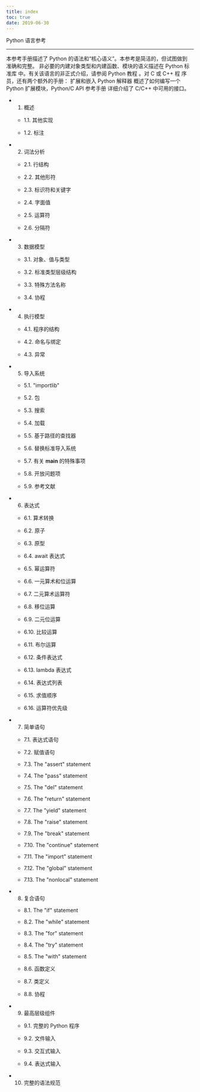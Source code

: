 ```yaml
---
title: index
toc: true
date: 2019-06-30
---
```

Python 语言参考
***************

本参考手册描述了 Python 的语法和“核心语义”。本参考是简洁的，但试图做到
准确和完整。 非必要的内建对象类型和内建函数、模块的语义描述在 Python
标准库 中。有关该语言的非正式介绍，请参阅 Python 教程 。对 C 或 C++ 程
序员，还有两个额外的手册： 扩展和嵌入 Python 解释器 概述了如何编写一个
Python 扩展模块，Python/C API 参考手册 详细介绍了 C/C++ 中可用的接口。

* 1. 概述

  * 1.1. 其他实现

  * 1.2. 标注

* 2. 词法分析

  * 2.1. 行结构

  * 2.2. 其他形符

  * 2.3. 标识符和关键字

  * 2.4. 字面值

  * 2.5. 运算符

  * 2.6. 分隔符

* 3. 数据模型

  * 3.1. 对象、值与类型

  * 3.2. 标准类型层级结构

  * 3.3. 特殊方法名称

  * 3.4. 协程

* 4. 执行模型

  * 4.1. 程序的结构

  * 4.2. 命名与绑定

  * 4.3. 异常

* 5. 导入系统

  * 5.1. "importlib"

  * 5.2. 包

  * 5.3. 搜索

  * 5.4. 加载

  * 5.5. 基于路径的查找器

  * 5.6. 替换标准导入系统

  * 5.7. 有关 __main__ 的特殊事项

  * 5.8. 开放问题项

  * 5.9. 参考文献

* 6. 表达式

  * 6.1. 算术转换

  * 6.2. 原子

  * 6.3. 原型

  * 6.4. await 表达式

  * 6.5. 幂运算符

  * 6.6. 一元算术和位运算

  * 6.7. 二元算术运算符

  * 6.8. 移位运算

  * 6.9. 二元位运算

  * 6.10. 比较运算

  * 6.11. 布尔运算

  * 6.12. 条件表达式

  * 6.13. lambda 表达式

  * 6.14. 表达式列表

  * 6.15. 求值顺序

  * 6.16. 运算符优先级

* 7. 简单语句

  * 7.1. 表达式语句

  * 7.2. 赋值语句

  * 7.3. The "assert" statement

  * 7.4. The "pass" statement

  * 7.5. The "del" statement

  * 7.6. The "return" statement

  * 7.7. The "yield" statement

  * 7.8. The "raise" statement

  * 7.9. The "break" statement

  * 7.10. The "continue" statement

  * 7.11. The "import" statement

  * 7.12. The "global" statement

  * 7.13. The "nonlocal" statement

* 8. 复合语句

  * 8.1. The "if" statement

  * 8.2. The "while" statement

  * 8.3. The "for" statement

  * 8.4. The "try" statement

  * 8.5. The "with" statement

  * 8.6. 函数定义

  * 8.7. 类定义

  * 8.8. 协程

* 9. 最高层级组件

  * 9.1. 完整的 Python 程序

  * 9.2. 文件输入

  * 9.3. 交互式输入

  * 9.4. 表达式输入

* 10. 完整的语法规范
